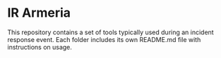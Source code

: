 # IR Armeria

This repository contains a set of tools typically used during an incident response event. Each folder includes its own README.md file with instructions on usage.